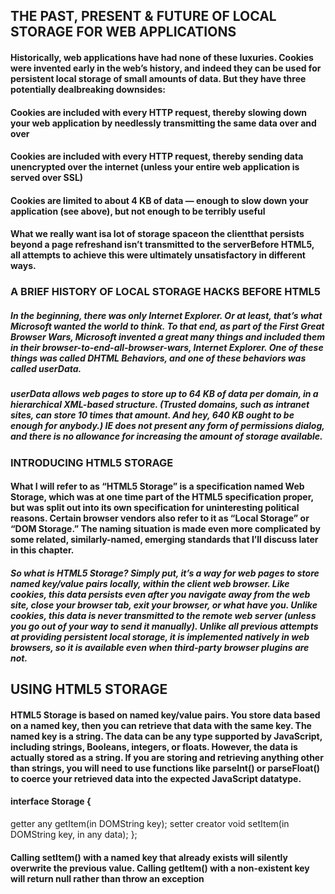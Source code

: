 ## THE PAST, PRESENT & FUTURE OF LOCAL STORAGE FOR WEB APPLICATIONS 


#### Historically, web applications have had none of these luxuries. Cookies were invented early in the web’s history, and indeed they can be used for persistent local storage of small amounts of data. But they have three potentially dealbreaking downsides:

#### Cookies are included with every HTTP request, thereby slowing down your web application by needlessly transmitting the same data over and over
#### Cookies are included with every HTTP request, thereby sending data unencrypted over the internet (unless your entire web application is served over SSL)
#### Cookies are limited to about 4 KB of data — enough to slow down your application (see above), but not enough to be terribly useful

#### What we really want isa lot of storage spaceon the clientthat persists beyond a page refreshand isn’t transmitted to the serverBefore HTML5, all attempts to achieve this were ultimately unsatisfactory in different ways.

### A BRIEF HISTORY OF LOCAL STORAGE HACKS BEFORE HTML5
##### In the beginning, there was only Internet Explorer. Or at least, that’s what Microsoft wanted the world to think. To that end, as part of the First Great Browser Wars, Microsoft invented a great many things and included them in their browser-to-end-all-browser-wars, Internet Explorer. One of these things was called DHTML Behaviors, and one of these behaviors was called userData.

##### userData allows web pages to store up to 64 KB of data per domain, in a hierarchical XML-based structure. (Trusted domains, such as intranet sites, can store 10 times that amount. And hey, 640 KB ought to be enough for anybody.) IE does not present any form of permissions dialog, and there is no allowance for increasing the amount of storage available.

### INTRODUCING HTML5 STORAGE
#### What I will refer to as “HTML5 Storage” is a specification named Web Storage, which was at one time part of the HTML5 specification proper, but was split out into its own specification for uninteresting political reasons. Certain browser vendors also refer to it as “Local Storage” or “DOM Storage.” The naming situation is made even more complicated by some related, similarly-named, emerging standards that I’ll discuss later in this chapter.

##### So what is HTML5 Storage? Simply put, it’s a way for web pages to store named key/value pairs locally, within the client web browser. Like cookies, this data persists even after you navigate away from the web site, close your browser tab, exit your browser, or what have you. Unlike cookies, this data is never transmitted to the remote web server (unless you go out of your way to send it manually). Unlike all previous attempts at providing persistent local storage, it is implemented natively in web browsers, so it is available even when third-party browser plugins are not.

## USING HTML5 STORAGE
#### HTML5 Storage is based on named key/value pairs. You store data based on a named key, then you can retrieve that data with the same key. The named key is a string. The data can be any type supported by JavaScript, including strings, Booleans, integers, or floats. However, the data is actually stored as a string. If you are storing and retrieving anything other than strings, you will need to use functions like parseInt() or parseFloat() to coerce your retrieved data into the expected JavaScript datatype.

#### interface Storage {
  getter any getItem(in DOMString key);
  setter creator void setItem(in DOMString key, in any data);
};
#### Calling setItem() with a named key that already exists will silently overwrite the previous value. Calling getItem() with a non-existent key will return null rather than throw an exception
